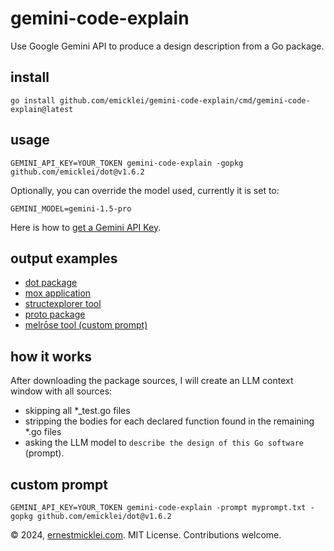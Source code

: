 # gemini-code-explain

Use Google Gemini API to produce a design description from a Go package.

## install

    go install github.com/emicklei/gemini-code-explain/cmd/gemini-code-explain@latest

## usage

    GEMINI_API_KEY=YOUR_TOKEN gemini-code-explain -gopkg github.com/emicklei/dot@v1.6.2

Optionally, you can override the model used, currently it is set to:

    GEMINI_MODEL=gemini-1.5-pro

Here is how to [get a Gemini API Key](https://ai.google.dev/gemini-api/docs/api-key).

## output examples

- [dot package](examples/dot@v1.6.2.md)
- [mox application](examples/mox@v0.0.11.md)
- [structexplorer tool](examples/structexplorer@v0.1.0.md)
- [proto package](examples/proto@v1.13.2.md)
- [melrōse tool (custom prompt)](examples/melrose@v0.55.1.md)

## how it works

After downloading the package sources, I will create an LLM context window with all sources:
- skipping all *_test.go files
- stripping the bodies for each declared function found in the remaining *.go files
- asking the LLM model to `describe the design of this Go software` (prompt).

## custom prompt

    GEMINI_API_KEY=YOUR_TOKEN gemini-code-explain -prompt myprompt.txt -gopkg github.com/emicklei/dot@v1.6.2

© 2024, [ernestmicklei.com](http://ernestmicklei.com).  MIT License. Contributions welcome.